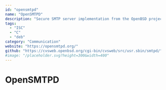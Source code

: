```yaml
---
id: "opensmtpd"
name: "OpenSMTPD"
description: "Secure SMTP server implementation from the OpenBSD project."
tags:
  - "ISC"
  - "C"
  - "deb"
category: "Communication"
website: "https://opensmtpd.org/"
github: "https://cvsweb.openbsd.org/cgi-bin/cvsweb/src/usr.sbin/smtpd/"
#image: "/placeholder.svg?height=300&width=400"
---
```


# OpenSMTPD
